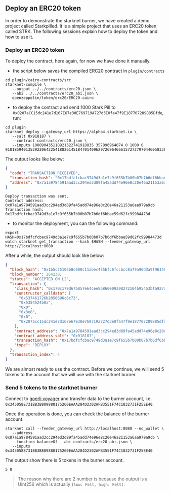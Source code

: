 ## Deploy an ERC20 token

In order to demonstrate the starknet burner, we have created a demo project
called Starkpilled. It is a simple project that uses an ERC20 token called
STRK. The following sessions explain how to deploy the token and how to
use it.

### Deploy an ERC20 token

To deploy the contract, here again, for now we have done it manually.

- the script below saves the compiled ERC20 contract in `plugin/contracts`

```shell
cd plugin/cairo-contracts/src
starknet-compile \
   --output ../../contracts/erc20.json \
   --abi ../../contracts/erc20_abi.json \
   openzeppelin/token/erc20/ERC20.cairo
```

- to deploy the contract and send 1000 Stark Pill to `0x0207aCC15dc241e7d167E67e30E769719A727d3E0fa47f9E187707289885Dfde`, run:

```shell
cd plugin
starknet deploy --gateway_url https://alpha4.starknet.io \
   --salt 0x918187 \
   --contract contracts/erc20.json \
   --inputs 100890435118921322741918835 357896964874 0 1000 0 918185940135292206422541882614518470140962972696466615727279704460583362526
```

The output looks like below:

```json
{
  "code": "TRANSACTION_RECEIVED",
  "transaction_hash": "0x17bdfcfcbac9749d3a1e7c9f655b7b00b07b7b6df6bbae59d62fc99984473d",
  "address": "0x7a1a9784591aad3cc294ed3d89fa45add74e96e8c20e46a21153a6aa979a9cb"
}
```

```text
Deploy transaction was sent.
Contract address: 0x07a1a9784591aad3cc294ed3d89fa45add74e96e8c20e46a21153a6aa979a9cb
Transaction hash: 0x17bdfcfcbac9749d3a1e7c9f655b7b00b07b7b6df6bbae59d62fc99984473d
```

- to monitor the deployment, you can the following command:

```shell
export HASH=0x17bdfcfcbac9749d3a1e7c9f655b7b00b07b7b6df6bbae59d62fc99984473d
watch starknet get_transaction --hash $HASH --feeder_gateway_url http://localhost:8080
```

After a while, the output should look like below:

```json
{
  "block_hash": "0x1b5c25103b8c680c11abec455bfc6fccbcc8a79a96d3a9f961400280e82df2f",
  "block_number": 264230,
  "status": "ACCEPTED_ON_L2",
  "transaction": {
    "class_hash": "0x170c179d67b857e64cee8b860e09308272104b95453bfa927a065017abacce4",
    "constructor_calldata": [
      "0x537461726b2050696c6c73",
      "0x5354524b0a",
      "0x0",
      "0x3e8",
      "0x0",
      "0x207acc15dc241e7d167e67e30e769719a727d3e0fa47f9e187707289885dfde"
    ],
    "contract_address": "0x7a1a9784591aad3cc294ed3d89fa45add74e96e8c20e46a21153a6aa979a9cb",
    "contract_address_salt": "0x918187",
    "transaction_hash": "0x17bdfcfcbac9749d3a1e7c9f655b7b00b07b7b6df6bbae59d62fc99984473d",
    "type": "DEPLOY"
  },
  "transaction_index": 4
}
```

We are almost ready to use the contract. Before we continue, we will send 5 tokens
to the account that we will use with the starknet burner.

### Send 5 tokens to the starknet burner

Connect to
[goerli voyager](https://goerli.voyager.online/contract/0x07a1a9784591aad3cc294ed3d89fa45add74e96e8c20e46a21153a6aa979a9cb#writeContract)
and transfer data to the burner account, i.e. `0x345058E731BB3B809880175260EAAA284D2302AFB3551F74C1832731F25EE40`.

Once the operation is done, you can check the balance of the burner account.

```shell
starknet call --feeder_gateway_url http://localhost:8080 --no_wallet \
   --address 0x07a1a9784591aad3cc294ed3d89fa45add74e96e8c20e46a21153a6aa979a9cb \
   --function balanceOf --abi contracts/erc20_abi.json \
   --inputs 0x345058E731BB3B809880175260EAAA284D2302AFB3551F74C1832731F25EE40
```

The output show there is 5 tokens in the burner account.

```
5 0
```

> The reason why there are 2 number is because the output is a Uint256 which is
> actually `[low: Felt, high: Felt]`.
